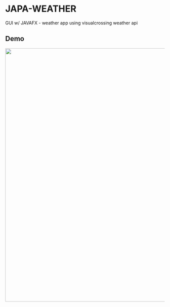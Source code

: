 # JAPA-WEATHER

GUI w/ JAVAFX - weather app using visualcrossing weather api

## Demo
<img width="800px" src="Captura de ecrã de 2023-05-01 21-38-00.png"/>
